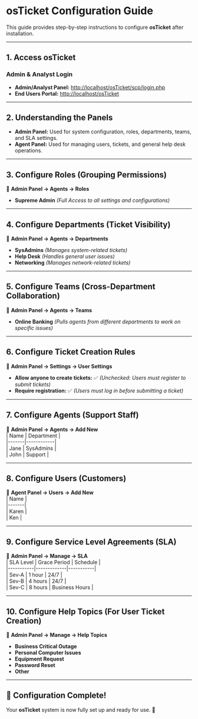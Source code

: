 # osTicket Configuration Guide

This guide provides step-by-step instructions to configure **osTicket** after installation.

---

## 1. Access osTicket  
### Admin & Analyst Login  
- **Admin/Analyst Panel:** [http://localhost/osTicket/scp/login.php](http://localhost/osTicket/scp/login.php)  
- **End Users Portal:** [http://localhost/osTicket](http://localhost/osTicket)  

---

## 2. Understanding the Panels  
- **Admin Panel:** Used for system configuration, roles, departments, teams, and SLA settings.  
- **Agent Panel:** Used for managing users, tickets, and general help desk operations.  

---

## 3. Configure Roles (Grouping Permissions)  
📍 **Admin Panel → Agents → Roles**  
- **Supreme Admin** *(Full Access to all settings and configurations)*  

---

## 4. Configure Departments (Ticket Visibility)  
📍 **Admin Panel → Agents → Departments**  
- **SysAdmins** *(Manages system-related tickets)*  
- **Help Desk** *(Handles general user issues)*  
- **Networking** *(Manages network-related tickets)*  

---

## 5. Configure Teams (Cross-Department Collaboration)  
📍 **Admin Panel → Agents → Teams**  
- **Online Banking** *(Pulls agents from different departments to work on specific issues)*  

---

## 6. Configure Ticket Creation Rules  
📍 **Admin Panel → Settings → User Settings**  
- **Allow anyone to create tickets:** ✅ *(Unchecked: Users must register to submit tickets)*  
- **Require registration:** ✅ *(Users must log in before submitting a ticket)*  

---

## 7. Configure Agents (Support Staff)  
📍 **Admin Panel → Agents → Add New**  
| Name  | Department  |  
|-------|------------|  
| Jane  | SysAdmins  |  
| John  | Support    |  

---

## 8. Configure Users (Customers)  
📍 **Agent Panel → Users → Add New**  
| Name  |  
|-------|  
| Karen |  
| Ken   |  

---

## 9. Configure Service Level Agreements (SLA)  
📍 **Admin Panel → Manage → SLA**  
| SLA Level | Grace Period | Schedule  |  
|-----------|-------------|-----------|  
| Sev-A     | 1 hour      | 24/7      |  
| Sev-B     | 4 hours     | 24/7      |  
| Sev-C     | 8 hours     | Business Hours |  

---

## 10. Configure Help Topics (For User Ticket Creation)  
📍 **Admin Panel → Manage → Help Topics**  
- **Business Critical Outage**  
- **Personal Computer Issues**  
- **Equipment Request**  
- **Password Reset**  
- **Other**  

---

## 🎉 Configuration Complete!  
Your **osTicket** system is now fully set up and ready for use. 🚀  
